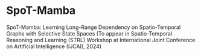 # SpoT-Mamba
SpoT-Mamba: Learning Long-Range Dependency on Spatio-Temporal Graphs with Selective State Spaces (To appear in Spatio-Temporal Reasoning and Learning (STRL) Workshop at International Joint Conference on Artificial Intelligence (IJCAI), 2024)
